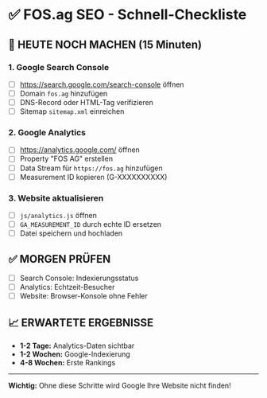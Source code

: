 # ✅ FOS.ag SEO - Schnell-Checkliste

## 🚨 **HEUTE NOCH MACHEN (15 Minuten)**

### 1. Google Search Console
- [ ] https://search.google.com/search-console öffnen
- [ ] Domain `fos.ag` hinzufügen
- [ ] DNS-Record oder HTML-Tag verifizieren
- [ ] Sitemap `sitemap.xml` einreichen

### 2. Google Analytics
- [ ] https://analytics.google.com/ öffnen
- [ ] Property "FOS AG" erstellen
- [ ] Data Stream für `https://fos.ag` hinzufügen
- [ ] Measurement ID kopieren (G-XXXXXXXXXX)

### 3. Website aktualisieren
- [ ] `js/analytics.js` öffnen
- [ ] `GA_MEASUREMENT_ID` durch echte ID ersetzen
- [ ] Datei speichern und hochladen

## ✅ **MORGEN PRÜFEN**

- [ ] Search Console: Indexierungsstatus
- [ ] Analytics: Echtzeit-Besucher
- [ ] Website: Browser-Konsole ohne Fehler

## 📈 **ERWARTETE ERGEBNISSE**

- **1-2 Tage:** Analytics-Daten sichtbar
- **1-2 Wochen:** Google-Indexierung
- **4-8 Wochen:** Erste Rankings

---

**Wichtig:** Ohne diese Schritte wird Google Ihre Website nicht finden! 